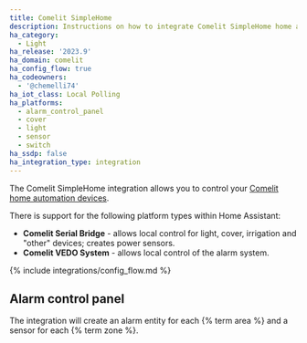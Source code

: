 ```yaml
---
title: Comelit SimpleHome
description: Instructions on how to integrate Comelit SimpleHome home automation devices into Home Assistant.
ha_category:
  - Light
ha_release: '2023.9'
ha_domain: comelit
ha_config_flow: true
ha_codeowners:
  - '@chemelli74'
ha_iot_class: Local Polling
ha_platforms:
  - alarm_control_panel
  - cover
  - light
  - sensor
  - switch
ha_ssdp: false
ha_integration_type: integration
---
```


The Comelit SimpleHome integration allows you to control your [Comelit home automation devices](https://comelitgroup.it/installatore/offerta/domotica-e-smart-home).

There is support for the following platform types within Home Assistant:

- **Comelit Serial Bridge** - allows local control for light, cover, irrigation and "other" devices; creates power sensors.
- **Comelit VEDO System** - allows local control of the alarm system.

{% include integrations/config_flow.md %}

## Alarm control panel ##

The integration will create an alarm entity for each {% term area %} and a sensor for each {% term zone %}.
